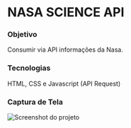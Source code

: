 # NASA SCIENCE API

### Objetivo
Consumir via API informações da Nasa.

### Tecnologias
HTML, CSS e Javascript (API Request)

### Captura de Tela
![Screenshot do projeto](https://ibb.co/VqZyf3x)